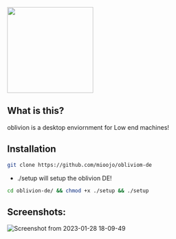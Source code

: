 <img src="https://user-images.githubusercontent.com/115367097/215298875-e9a31453-3500-452b-8a42-92eded24f8ba.png" weight="200" height="200"/>

## What is this?
oblivion is a desktop enviornment for Low end machines!
## Installation
```sh
git clone https://github.com/mioojo/obliviom-de
```
* ./setup will setup the oblivion DE!
```sh
cd oblivion-de/ && chmod +x ./setup && ./setup
```

## Screenshots:
![Screenshot from 2023-01-28 18-09-49](https://user-images.githubusercontent.com/115367097/215291249-a59be4bb-bf2f-4d22-940b-9fe5d129c271.png)
